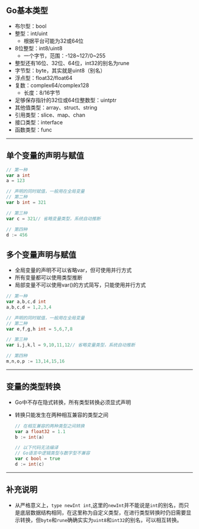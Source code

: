 ## Go基本类型

* 布尔型：bool
* 整型：int/uint
  * 根据平台可能为32或64位
* 8位整型：int8/uint8
  * 一个字节，范围：-128~127/0~255
* 整型还有16位、32位、64位，int32的别名为rune
* 字节型：byte，其实就是uint8（别名）
* 浮点型：float32/float64
* 复数：complex64/complex128
  * 长度：8/16字节
* 足够保存指针的32位或64位整数型：uintptr
* 其他值类型：array、struct、string
* 引用类型：slice、map、chan
* 接口类型：interface
* 函数类型：func

------

## 单个变量的声明与赋值

```go
// 第一种
var a int
a = 123

// 声明的同时赋值，一般用在全局变量
// 第二种
var b int = 321

// 第三种
var c = 321// 省略变量类型，系统自动推断

// 第四种
d := 456
```



## 多个变量声明与赋值

* 全局变量的声明不可以省略var，但可使用并行方式
* 所有变量都可以使用类型推断
* 局部变量不可以使用var()的方式简写，只能使用并行方式

```go
// 第一种
var a,b,c,d int
a,b,c,d = 1,2,3,4

// 声明的同时赋值，一般用在全局变量
// 第二种
var e,f,g,h int = 5,6,7,8

// 第三种
var i,j,k,l = 9,10,11,12// 省略变量类型，系统自动推断

// 第四种
m,n,o,p := 13,14,15,16

```



------

## 变量的类型转换

- Go中不存在隐式转换，所有类型转换必须显式声明

- 转换只能发生在两种相互兼容的类型之间

  ```go
  // 在相互兼容的两种类型之间转换
  var a float32 = 1.1
  b := int(a)
  
  // 以下代码无法编译
  // Go语言中逻辑类型与数字型不兼容
  var c bool = true
  d := int(c)
  ```



------

## 补充说明

- 从严格意义上，`type newInt int`,这里的`newInt`并不能说是`int`的别名，而只是底层数据结构相同，在这里称为自定义类型，在进行类型转换时仍旧需要显示转换，但`byte`和`rune`确确实实为`uint8`和`int32`的别名，可以相互转换。








